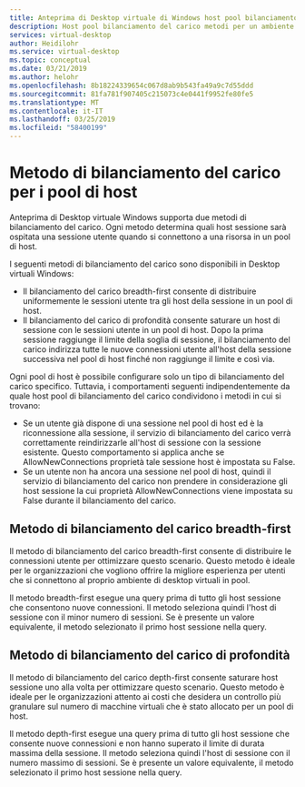 ```yaml
---
title: Anteprima di Desktop virtuale di Windows host pool bilanciamento del carico metodi - Azure
description: Host pool bilanciamento del carico metodi per un ambiente di anteprima di Desktop virtuale Windows.
services: virtual-desktop
author: Heidilohr
ms.service: virtual-desktop
ms.topic: conceptual
ms.date: 03/21/2019
ms.author: helohr
ms.openlocfilehash: 8b18224339654c067d8ab9b543fa49a9c7d55ddd
ms.sourcegitcommit: 81fa781f907405c215073c4e0441f9952fe80fe5
ms.translationtype: MT
ms.contentlocale: it-IT
ms.lasthandoff: 03/25/2019
ms.locfileid: "58400199"
---
```

# <a name="host-pool-load-balancing-methods"></a>Metodo di bilanciamento del carico per i pool di host

Anteprima di Desktop virtuale Windows supporta due metodi di bilanciamento del carico. Ogni metodo determina quali host sessione sarà ospitata una sessione utente quando si connettono a una risorsa in un pool di host.

I seguenti metodi di bilanciamento del carico sono disponibili in Desktop virtuali Windows:

- Il bilanciamento del carico breadth-first consente di distribuire uniformemente le sessioni utente tra gli host della sessione in un pool di host.
- Il bilanciamento del carico di profondità consente saturare un host di sessione con le sessioni utente in un pool di host. Dopo la prima sessione raggiunge il limite della soglia di sessione, il bilanciamento del carico indirizza tutte le nuove connessioni utente all'host della sessione successiva nel pool di host finché non raggiunge il limite e così via.

Ogni pool di host è possibile configurare solo un tipo di bilanciamento del carico specifico. Tuttavia, i comportamenti seguenti indipendentemente da quale host pool di bilanciamento del carico condividono i metodi in cui si trovano:

- Se un utente già dispone di una sessione nel pool di host ed è la riconnessione alla sessione, il servizio di bilanciamento del carico verrà correttamente reindirizzarle all'host di sessione con la sessione esistente. Questo comportamento si applica anche se AllowNewConnections proprietà tale sessione host è impostata su False.
- Se un utente non ha ancora una sessione nel pool di host, quindi il servizio di bilanciamento del carico non prendere in considerazione gli host sessione la cui proprietà AllowNewConnections viene impostata su False durante il bilanciamento del carico.

## <a name="breadth-first-load-balancing-method"></a>Metodo di bilanciamento del carico breadth-first

Il metodo di bilanciamento del carico breadth-first consente di distribuire le connessioni utente per ottimizzare questo scenario. Questo metodo è ideale per le organizzazioni che vogliono offrire la migliore esperienza per utenti che si connettono al proprio ambiente di desktop virtuali in pool.

Il metodo breadth-first esegue una query prima di tutto gli host sessione che consentono nuove connessioni. Il metodo seleziona quindi l'host di sessione con il minor numero di sessioni. Se è presente un valore equivalente, il metodo selezionato il primo host sessione nella query.

## <a name="depth-first-load-balancing-method"></a>Metodo di bilanciamento del carico di profondità

Il metodo di bilanciamento del carico depth-first consente saturare host sessione uno alla volta per ottimizzare questo scenario. Questo metodo è ideale per le organizzazioni attento ai costi che desidera un controllo più granulare sul numero di macchine virtuali che è stato allocato per un pool di host.

Il metodo depth-first esegue una query prima di tutto gli host sessione che consente nuove connessioni e non hanno superato il limite di durata massima della sessione. Il metodo seleziona quindi l'host di sessione con il numero massimo di sessioni. Se è presente un valore equivalente, il metodo selezionato il primo host sessione nella query.